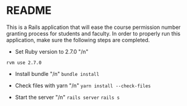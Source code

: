 # README

This is a Rails application that will ease the course permission number granting
process for students and faculty. In order to properly run this application,
make sure the following steps are completed.

* Set Ruby version to 2.7.0 "/n"

`rvm use 2.7.0`

* Install bundle "/n"
`bundle install`

*  Check files with yarn "/n"
`yarn install --check-files`

* Start the server "/n"
`rails server`
`rails s`

